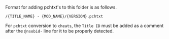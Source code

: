 Format for adding pchtxt's to this folder is as follows.

`/{TITLE_NAME} - {MOD_NAME}/{VERSION}.pchtxt`

For `pchtxt` conversion to `cheats`, the `Title ID` must be added as a comment after the `@nsobid-` line for it to be properly detected.
